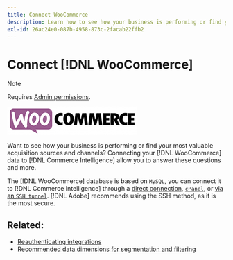 ```yaml
---
title: Connect WooCommerce
description: Learn how to see how your business is performing or find your most valuable acquisition sources and channels.
exl-id: 26ac24e0-087b-4958-873c-2facab22ffb2
---
```

# Connect [!DNL WooCommerce]

>[!NOTE]
>
>Requires [Admin permissions](../../../administrator/user-management/user-management.md).

![](../../../assets/WooCommerce-Logo.jpg)

Want to see how your business is performing or find your most valuable acquisition sources and channels? Connecting your [!DNL WooCommerce] data to [!DNL Commerce Intelligence] allow you to answer these questions and more.

The [!DNL WooCommerce] database is based on `MySQL`, you can connect it to [!DNL Commerce Intelligence] through a [direct connection](../integrations/mysql-via-a-direct-connection.md), [`cPanel`](../integrations/mysql-via-cpanel.md), or [via an `SSH tunnel`](../integrations/mysql-via-ssh-tunnel.md). [!DNL Adobe] recommends using the SSH method, as it is the most secure.

## Related:

* [Reauthenticating integrations](https://experienceleague.adobe.com/docs/commerce-knowledge-base/kb/how-to/mbi-reauthenticating-integrations.html?lang=en)
* [Recommended data dimensions for segmentation and filtering](../../../best-practices/segment-filter.md)
